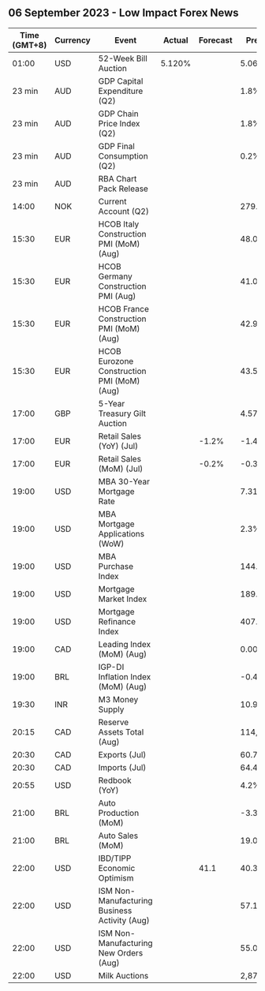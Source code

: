 ## 06 September 2023 - Low Impact Forex News

| Time (GMT+8) | Currency | Event | Actual | Forecast | Previous |
|------|----------|-------|--------|----------|----------|
| 01:00 | USD | 52-Week Bill Auction | 5.120% |  | 5.060% |
| 23 min | AUD | GDP Capital Expenditure (Q2) |  |  | 1.8% |
| 23 min | AUD | GDP Chain Price Index (Q2) |  |  | 1.8% |
| 23 min | AUD | GDP Final Consumption (Q2) |  |  | 0.2% |
| 23 min | AUD | RBA Chart Pack Release |  |  |  |
| 14:00 | NOK | Current Account (Q2) |  |  | 279.7B |
| 15:30 | EUR | HCOB Italy Construction PMI (MoM) (Aug) |  |  | 48.0 |
| 15:30 | EUR | HCOB Germany Construction PMI (Aug) |  |  | 41.0 |
| 15:30 | EUR | HCOB France Construction PMI (MoM) (Aug) |  |  | 42.9 |
| 15:30 | EUR | HCOB Eurozone Construction PMI (MoM) (Aug) |  |  | 43.5 |
| 17:00 | GBP | 5-Year Treasury Gilt Auction |  |  | 4.575% |
| 17:00 | EUR | Retail Sales (YoY) (Jul) |  | -1.2% | -1.4% |
| 17:00 | EUR | Retail Sales (MoM) (Jul) |  | -0.2% | -0.3% |
| 19:00 | USD | MBA 30-Year Mortgage Rate |  |  | 7.31% |
| 19:00 | USD | MBA Mortgage Applications (WoW) |  |  | 2.3% |
| 19:00 | USD | MBA Purchase Index |  |  | 144.9 |
| 19:00 | USD | Mortgage Market Index |  |  | 189.0 |
| 19:00 | USD | Mortgage Refinance Index |  |  | 407.1 |
| 19:00 | CAD | Leading Index (MoM) (Aug) |  |  | 0.00% |
| 19:00 | BRL | IGP-DI Inflation Index (MoM) (Aug) |  |  | -0.40% |
| 19:30 | INR | M3 Money Supply |  |  | 10.9% |
| 20:15 | CAD | Reserve Assets Total (Aug) |  |  | 114,512.0B |
| 20:30 | CAD | Exports (Jul) |  |  | 60.70B |
| 20:30 | CAD | Imports (Jul) |  |  | 64.43B |
| 20:55 | USD | Redbook (YoY) |  |  | 4.2% |
| 21:00 | BRL | Auto Production (MoM) |  |  | -3.3% |
| 21:00 | BRL | Auto Sales (MoM) |  |  | 19.0% |
| 22:00 | USD | IBD/TIPP Economic Optimism |  | 41.1 | 40.3 |
| 22:00 | USD | ISM Non-Manufacturing Business Activity (Aug) |  |  | 57.1 |
| 22:00 | USD | ISM Non-Manufacturing New Orders (Aug) |  |  | 55.0 |
| 22:00 | USD | Milk Auctions |  |  | 2,875.0 |
